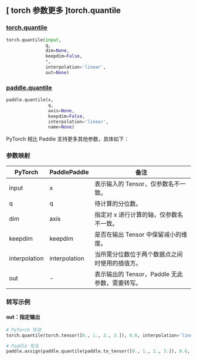 ## [ torch 参数更多 ]torch.quantile

### [torch.quantile](https://pytorch.org/docs/stable/generated/torch.quantile.html?highlight=quantile#torch.quantile)

```python
torch.quantile(input,
               q,
               dim=None,
               keepdim=False,
               *,
               interpolation='linear',
               out=None)
```

### [paddle.quantile](https://www.paddlepaddle.org.cn/documentation/docs/zh/develop/api/paddle/quantile_cn.html)

```python
paddle.quantile(x,
                q,
                axis=None,
                keepdim=False,
                interpolation='linear',
                name=None)
```

PyTorch 相比 Paddle 支持更多其他参数，具体如下：
### 参数映射

| PyTorch       | PaddlePaddle | 备注                                                   |
| ------------- | ------------ | ------------------------------------------------------ |
| input |  x  | 表示输入的 Tensor，仅参数名不一致。  |
|   q   |  q  | 待计算的分位数。  |
|  dim  | axis| 指定对 x 进行计算的轴，仅参数名不一致。 |
|keepdim|keepdim| 是否在输出 Tensor 中保留减小的维度。|
|interpolation|  interpolation | 当所需分位数位于两个数据点之间时使用的插值方。|
|  out  |  -  | 表示输出的 Tensor，Paddle 无此参数，需要转写。    |


### 转写示例
#### out：指定输出
```python
# PyTorch 写法
torch.quantile(torch.tensor([0., 1., 2., 3.]), 0.6, interpolation='linear', out=y)

# Paddle 写法
paddle.assign(paddle.quantile(paddle.to_tensor([0., 1., 2., 3.]), 0.6, interpolation='linear'), y)
```
